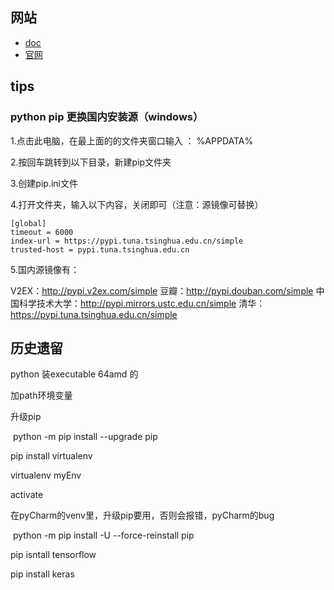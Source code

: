 
## 网站

- [doc](https://docs.python.org/)
- [官网](https://www.python.org/)


## tips



### python pip 更换国内安装源（windows）

1.点击此电脑，在最上面的的文件夹窗口输入 ： %APPDATA%

2.按回车跳转到以下目录，新建pip文件夹

3.创建pip.ini文件

4.打开文件夹，输入以下内容，关闭即可（注意：源镜像可替换）

```
[global]
timeout = 6000
index-url = https://pypi.tuna.tsinghua.edu.cn/simple
trusted-host = pypi.tuna.tsinghua.edu.cn
```

5.国内源镜像有：

V2EX：http://pypi.v2ex.com/simple
豆瓣：http://pypi.douban.com/simple
中国科学技术大学：http://pypi.mirrors.ustc.edu.cn/simple
清华：https://pypi.tuna.tsinghua.edu.cn/simple




## 历史遗留

python 装executable 64amd 的

加path环境变量


升级pip

​	python -m pip install --upgrade pip



pip install virtualenv



virtualenv myEnv

activate



在pyCharm的venv里，升级pip要用，否则会报错，pyCharm的bug

​	python -m pip install -U --force-reinstall pip



pip isntall tensorflow

pip install keras

